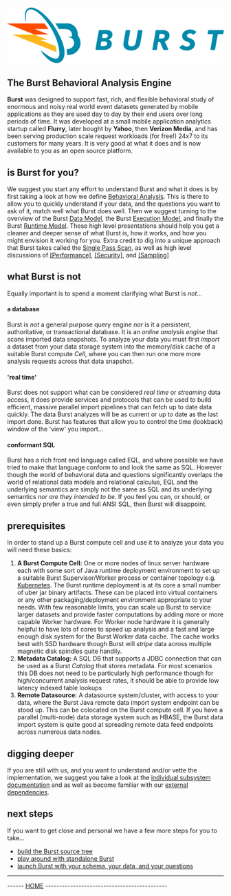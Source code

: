 ![Burst](documentation/burst_h.png "")

## The Burst Behavioral Analysis Engine

**Burst** was
designed to support fast, rich, and flexible behavioral study of
enormous and noisy real world event datasets generated by mobile
applications as they are used day to day by their end users over long
periods of time. It was developed at a small
mobile application analytics startup called **Flurry**,
later bought by **Yahoo**, then **Verizon Media**, and
has been serving production scale request workloads
(for free!) 24x7 to its customers for many years. It is very good at what
it does and is now available to you as an open source platform.

## is Burst for you?
We suggest you start any effort to understand Burst and what it does
is by first taking a look at how we define
[Behavioral Analysis](documentation/behavior/behavioral_analysis.md). This
is there to allow you to quickly understand
if your data, and the questions you want to ask of it,
match well what Burst does well. Then we
suggest turning to the overview of the  Burst [Data Model](documentation/data/data_model.md),
the Burst [Execution Model](documentation/execution/execution_model.md), and finally the Burst
[Runtime Model](documentation/runtime/runtime_model.md). These high level
presentations should help you get a cleaner and deeper
sense of what Burst is, how it works, and how you might envision it working for you.
Extra credit to dig into a unique approach that Burst takes called the
[Single Pass Scan](documentation/singlepass/single_pass_scans.md), as well as
high level discussions of
[[Performance]](documentation/performance/performance.md),
[[Security]](documentation/security/security.md),
and [[Sampling]](documentation/sampling/sampling.md)

## what Burst is not
Equally important is to spend a moment clarifying what Burst is _not_...

#### a database
Burst is _not_ a general purpose query engine _nor_ is it a
persistent, authoritative,
or transactional database. It is an _online analysis engine_ that scans
imported data snapshots. To analyze your data you must first
_import_ a dataset from your data storage system into the
memory/disk cache of a suitable Burst compute _Cell_,
where you can then run one more more analysis requests across
that data snapshot.

#### 'real time'
Burst does not support what can be considered _real time_ or
_streaming_ data access, it does provide services and protocols that
can be used to build efficient,
massive parallel import pipelines that can fetch up to date data quickly.
The data Burst analyzes will be as current or up to date as the last
import done. Burst has features that allow you to control the time (lookback)
window of the 'view' you import...

#### conformant SQL
Burst has a rich front end language called EQL,
and where possible we have tried to make that language conform to and
look the same as SQL. However though the world of
behavioral data and questions significantly
overlaps the world of relational data models and relational calculus,
EQL and the underlying
semantics are simply not the same as SQL and its underlying semantics
_nor are they intended to be_.  If you feel you can, or
should, or even simply prefer a true and full ANSI SQL,
then Burst will disappoint.

## prerequisites
In order to stand up a Burst compute cell and use it to analyze your data
you will need these basics:
1. **A Burst Compute Cell:** One or more nodes of linux server hardware
each with some sort of Java runtime deployment
environment to set up a suitable Burst Supervisor/Worker
process or container topology e.g. [Kubernetes](https://kubernetes.io/).
The Burst runtime deployment is at its core a
small number of uber jar binary artifacts.  These can be placed into virtual
containers or
any other packaging/deployment environment appropriate to your needs. With
few reasonable limits, you can
scale up Burst to service larger datasets and provide faster computations
by adding more or more capable Worker hardware. For Worker node hardware it is
generally helpful to have lots of cores to speed up analysis and
a fast and large enough disk system for the Burst Worker data cache.
The cache works best
with SSD hardware though Burst will _stripe_
data across multiple magnetic disk spindles quite handily.
1. **Metadata Catalog:** A SQL DB that supports a JDBC connection that can be used as a Burst
_Catalog_ that stores metadata. For most scenarios this DB does not
need to be particularly high performance though for high/concurrent
analysis request
rates,  it should be able to provide low latency indexed table lookups
1. **Remote Datasource:** A datasource system/cluster,
with access to your data,
where the Burst Java remote data import system endpoint can
be stood up. This can be colocated on the Burst compute cell.
If you have a parallel (multi-node) data storage system such as HBASE,
the Burst data import system is quite good at spreading remote
data feed endpoints across numerous data nodes.

## digging deeper
If you are still with us, and you want to understand and/or vette the implementation,
we suggest you take a look at the
[individual subsystem documentation](documentation/subsystems.md) and
as well as become familiar with our  [external dependencies](documentation/dependencies.md).

## next steps
If you want to get close and personal we have a few more steps for you to take...
* [build the Burst source tree](documentation/building.md)
* [play around with standalone Burst](documentation/playing.md)
* [launch Burst with your schema, your data, and your questions](documentation/launchpad.md)

---
------ [HOME](./readme.md) --------------------------------------------
